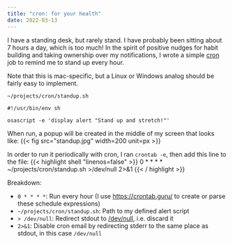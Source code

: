 ```yaml
---
title: "cron: for your health"
date: 2022-03-13
---
```


I have a standing desk, but rarely stand. I have probably been sitting about 7 hours a day, which is too much! In
the spirit of positive nudges for habit building and taking ownership over my notifications,
I wrote a simple [cron](https://en.wikipedia.org/wiki/Cron) job to remind me to stand up every hour.

Note that this is mac-specific, but a Linux or Windows analog should be fairly easy to implement.

`~/projects/cron/standup.sh`
```shell
#!/usr/bin/env sh

osascript -e 'display alert "Stand up and stretch!"'
```

When run, a popup will be created in the middle of my screen that looks like:
{{< fig src="standup.jpg" width=200 unit=px >}}

In order to run it periodically with cron, I ran `crontab -e`, then add this line to the file:
{{< highlight shell "linenos=false" >}}
0 * * * * ~/projects/cron/standup.sh  >/dev/null 2>&1
{{< / highlight >}}

Breakdown:
* `0 * * * *`: Run every hour (I use https://crontab.guru/ to create or parse these schedule expressions)
* `~/projects/cron/standup.sh`: Path to my defined alert script
* `> /dev/null`: Redirect stdout to [/dev/null](https://linuxhint.com/what_is_dev_null/), i.e. discard it
* `2>&1`: Disable cron email by redirecting stderr to the same place as stdout, in this case `/dev/null`
